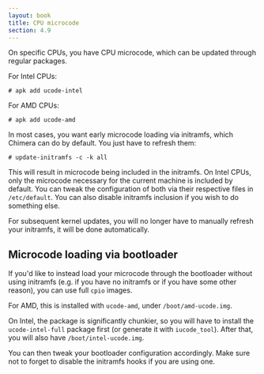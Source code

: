 ```yaml
---
layout: book
title: CPU microcode
section: 4.9
---
```


On specific CPUs, you have CPU microcode, which can be updated through
regular packages.

For Intel CPUs:

```
# apk add ucode-intel
```

For AMD CPUs:

```
# apk add ucode-amd
```

In most cases, you want early microcode loading via initramfs, which
Chimera can do by default. You just have to refresh them:

```
# update-initramfs -c -k all
```

This will result in microcode being included in the initramfs. On Intel
CPUs, only the microcode necessary for the current machine is included
by default. You can tweak the configuration of both via their respective
files in `/etc/default`. You can also disable initramfs inclusion if you
wish to do something else.

For subsequent kernel updates, you will no longer have to manually refresh
your initramfs, it will be done automatically.

## Microcode loading via bootloader

If you'd like to instead load your microcode through the bootloader without
using initramfs (e.g. if you have no initramfs or if you have some other
reason), you can use full `cpio` images.

For AMD, this is installed with `ucode-amd`, under `/boot/amd-ucode.img`.

On Intel, the package is significantly chunkier, so you will have to install
the `ucode-intel-full` package first (or generate it with `iucode_tool`).
After that, you will also have `/boot/intel-ucode.img`.

You can then tweak your bootloader configuration accordingly. Make sure not
to forget to disable the initramfs hooks if you are using one.
